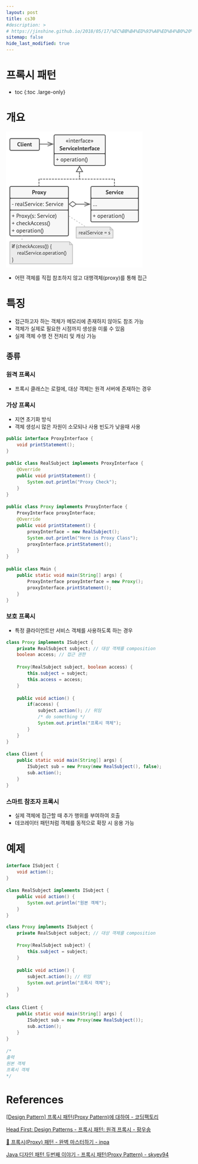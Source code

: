 ```yaml
---
layout: post
title: cs30
#description: >
# https://jinshine.github.io/2018/05/17/%EC%BB%B4%ED%93%A8%ED%84%B0%20%EA%B8%B0%EC%B4%88/%EB%A9%94%EB%AA%A8%EB%A6%AC%EA%B5%AC%EC%A1%B0/
sitemap: false
hide_last_modified: true
---
```

# 프록시 패턴

* toc
{:toc .large-only}

# 개요

![](/assets/img/cs/proxy.png)

- 어떤 객체를 직접 참조하지 않고 대행객체(proxy)를 통해 접근

# 특징

- 접근하고자 하는 객체가 메모리에 존재하지 않아도 참조 가능
- 객체가 실제로 필요한 시점까지 생성을 미룰 수 있음
- 실제 객체 수행 전 전처리 및 캐싱 가능

## 종류

### 원격 프록시

- 프록시 클래스는 로컬에, 대상 객체는 원격 서버에 존재하는 경우

### 가상 프록시

- 지연 초기화 방식
- 객체 생성시 많은 자원이 소모되나 사용 빈도가 낮을때 사용

```JAVA
public interface ProxyInterface {
    void printStatement();
}

public class RealSubject implements ProxyInterface {
    @Override
    public void printStatement() {
        System.out.println("Proxy Check");
    }
}

public class Proxy implements ProxyInterface {
    ProxyInterface proxyInterface;
    @Override
    public void printStatement() {
        proxyInterface = new RealSubject();
        System.out.println("Here is Proxy Class");
        proxyInterface.printStatement();
    }
}

public class Main {
    public static void main(String[] args) {
        ProxyInterface proxyInterface = new Proxy();
        proxyInterface.printStatement();
    }
}
```

### 보호 프록시

- 특정 클라이언트만 서비스 객체를 사용하도록 하는 경우

```JAVA
class Proxy implements ISubject {
    private RealSubject subject; // 대상 객체를 composition
    boolean access; // 접근 권한

    Proxy(RealSubject subject, boolean access) {
        this.subject = subject;
        this.access = access;
    }

    public void action() {
        if(access) {
            subject.action(); // 위임
            /* do something */
            System.out.println("프록시 객체");
        }
    }
}

class Client {
    public static void main(String[] args) {
        ISubject sub = new Proxy(new RealSubject(), false);
        sub.action();
    }
}
```

### 스마트 참조자 프록시

- 실제 객체에 접근할 때 추가 행위를 부여하여 호출
- 데코레이터 패턴처럼 객체를 동적으로 확장 시 응용 가능

# 예제

```JAVA
interface ISubject {
    void action();
}

class RealSubject implements ISubject {
    public void action() {
        System.out.println("원본 객체");
    }
}
```

```JAVA
class Proxy implements ISubject {
    private RealSubject subject; // 대상 객체를 composition

    Proxy(RealSubject subject) {
        this.subject = subject;
    }

    public void action() {
        subject.action(); // 위임
        System.out.println("프록시 객체");
    }
}

class Client {
    public static void main(String[] args) {
        ISubject sub = new Proxy(new RealSubject());
        sub.action();
    }
}

/*
출력
원본 객체
프록시 객체
*/
```

# References

[[Design Pattern] 프록시 패턴(Proxy Pattern)에 대하여 - 코딩팩토리](https://coding-factory.tistory.com/711)

[Head First: Design Patterns - 프록시 패턴: 원격 프록시 - 팡우송](https://gre-eny.tistory.com/253)

[💠 프록시(Proxy) 패턴 - 완벽 마스터하기 - inpa](https://inpa.tistory.com/entry/GOF-%F0%9F%92%A0-%ED%94%84%EB%A1%9D%EC%8B%9CProxy-%ED%8C%A8%ED%84%B4-%EC%A0%9C%EB%8C%80%EB%A1%9C-%EB%B0%B0%EC%9B%8C%EB%B3%B4%EC%9E%90#%EB%B3%B4%ED%98%B8_%ED%94%84%EB%A1%9D%EC%8B%9C_protection_proxy)

[Java 디자인 패턴 두번째 이야기 - 프록시 패턴(Proxy Pattern) - skyey94](https://today-retrospect.tistory.com/102)
